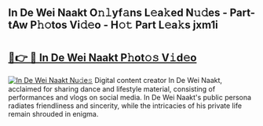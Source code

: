 ## In De Wei Naakt O𝚗𝚕yf𝚊ns L𝚎a𝚔ed N𝚞𝚍es - Part-tAw P𝚑𝚘tos Vi𝚍𝚎o - H𝚘𝚝 Part L𝚎a𝚔s jxm1i

# <h2><a href="http://kf71i8l.oniu.top/?m=In+De+Wei+Naakt">🔗👉 🔴 In De Wei Naakt P𝚑ot𝚘𝚜 V𝚒d𝚎o</a></h2>

[![In De Wei Naakt Nu𝚍e𝚜](https://i.imgur.com/0qMVB7G.gif)](http://kf71i8l.oniu.top/?m=In+De+Wei+Naakt)
Digital content creator In De Wei Naakt, acclaimed for sharing dance and lifestyle material, consisting of performances and vlogs on social media. In De Wei Naakt's public persona radiates friendliness and sincerity, while the intricacies of his private life remain shrouded in enigma.  
